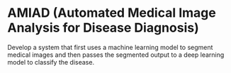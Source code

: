 # AMIAD (Automated Medical Image Analysis for Disease Diagnosis)

Develop a system that first uses a machine learning model to segment medical images and then passes the segmented output to a deep learning model to classify the disease.
